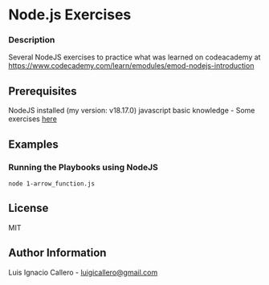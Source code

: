 # Node.js Exercises

### Description

Several NodeJS exercises to practice what was learned on codeacademy at https://www.codecademy.com/learn/emodules/emod-nodejs-introduction

## Prerequisites
NodeJS installed (my version: v18.17.0)
javascript basic knowledge - Some exercises [here](javascript_for_NodeJS#readme)

## Examples

### Running the Playbooks using NodeJS
```
node 1-arrow_function.js
```

## License

MIT

## Author Information

Luis Ignacio Callero - [luigicallero@gmail.com](mailto:luigicallero@gmail.com)
